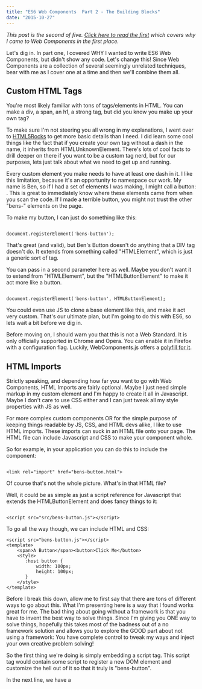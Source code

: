 ```yaml
---
title: "ES6 Web Components  Part 2 - The Building Blocks"
date: "2015-10-27"
---
```


_This post is the second of five. [Click here to read the first](/blog/2015/10/26/es6-web-components-part-1-a-man-without-a-framework/) which covers why I came to Web Components in the first place._

Let's dig in. In part one, I covered WHY I wanted to write ES6 Web Components, but didn't show any code. Let's change this! Since Web Components are a collection of several seemingly unrelated techniques, bear with me as I cover one at a time and then we'll combine them all.

## Custom HTML Tags

You're most likely familiar with tons of tags/elements in HTML. You can make a div, a span, an h1, a strong tag, but did you know you make up your own tag?

To make sure I'm not steering you all wrong in my explanations, I went over to [HTML5Rocks](http://www.html5rocks.com/en/tutorials/webcomponents/customelements/) to get more basic details than I need. I did learn some cool things like the fact that if you create your own tag without a dash in the name, it inherits from HTMLUnknownElement. There's lots of cool facts to drill deeper on there if you want to be a custom tag nerd, but for our purposes, lets just talk about what we need to get up and running.

Every custom element you make needs to have at least one dash in it. I like this limitation, because it's an opportunity to namespace our work. My name is Ben, so if I had a set of elements I was making, I might call a button: <bens-button>. This is great to immediately know where these elements came from when you scan the code. If I made a terrible button, you might not trust the other "bens-" elements on the page.

To make my button, I can just do something like this:

```

document.registerElement('bens-button');
```

That's great (and valid), but Ben's Button doesn't do anything that a DIV tag doesn't do. It extends from something called "HTMLElement", which is just a generic sort of tag.

You can pass in a second parameter here as well. Maybe you don't want it to extend from "HTMLElement", but the "HTMLButtonElement" to make it act more like a button.

```

document.registerElement('bens-button', HTMLButtonElement);
```

You could even use JS to clone a base element like this, and make it act very custom. That's our ultimate plan, but I'm going to do this with ES6, so lets wait a bit before we dig in.

Before moving on, I should warn you that this is not a Web Standard. It is only officially supported in Chrome and Opera. You can enable it in Firefox with a configuration flag. Luckily, WebComponents.js offers a [polyfill for it](http://webcomponents.org/polyfills/custom-elements/).

## HTML Imports

Strictly speaking, and depending how far you want to go with Web Components, HTML Imports are fairly optional. Maybe I just need simple markup in my custom element and I'm happy to create it all in Javascript. Maybe I don't care to use CSS either and I can just tweak all my style properties with JS as well.

For more complex custom components OR for the simple purpose of keeping things readable by JS, CSS, and HTML devs alike, I like to use HTML imports. These imports can suck in an HTML file onto your page. The HTML file can include Javascript and CSS to make your component whole.

So for example, in your application you can do this to include the component:

```

<link rel="import" href="bens-button.html">
```

Of course that's not the whole picture. What's in that HTML file?

Well, it could be as simple as just a script reference for Javascript that extends the HTMLButtonElement and does fancy things to it:

```

<script src="src/bens-button.js"></script>
```

To go all the way though, we can include HTML and CSS:

```
<script src="bens-button.js"></script>
<template>
    <span>A Button</span><button>Click Me</button>
    <style>
       :host button {
           width: 100px;
           height: 100px;
       }
    </style>
</template>
```

Before I break this down, allow me to first say that there are tons of different ways to go about this. What I'm presenting here is a way that I found works great for me. The bad thing about going without a framework is that you have to invent the best way to solve things. Since I'm giving you ONE way to solve things, hopefully this takes most of the badness out of a no framework solution and allows you to explore the GOOD part about not using a framework: You have complete control to tweak my ways and inject your own creative problem solving!

So the first thing we're doing is simply embedding a script tag. This script tag would contain some script to register a new DOM element and customize the hell out of it so that it truly is "bens-button".

In the next line, we have a <template> tag. Templates are cool - they allow us to mark up some HTML, but I doesn't get rendered! It just sits there for us to pull it wherever we want. It would be the equivalent of writing some sort of HTML string in Javascript and use/render it later. But here, it is HTML so we can copy/paste and test elsewhere.

How I write the CSS has been an ongoing battle, and a little bit fuzzy in my mind. First off, I've not been successful at including external CSS files. Unless the CSS is directly included in the template inline, I've been running into issues where it works in some browsers but not others - very much likely due to my use of the Shadow DOM which we'll cover next. If I remember correctly, linked stylesheets might work in Firefox, because it doesn't support the Shadow DOM, so styles can reach into anywhere. In Chrome where I DO use the Shadow DOM, styles cannot reach inside a component, and it looks like linking a stylesheet might be considered "piercing the Shadow DOM".

Either way, I'm pretty fuzzy on the logistics here, but again - the above example works for me. The other interesting thing you might notice here, is ":host". I think the most concise explanation of :host comes again from [HTML5Rocks](http://www.html5rocks.com/en/tutorials/webcomponents/shadowdom-201/): "The `:host` allows you to select and style the element hosting a shadow tree".

So since I plan to use the Shadow DOM feature, ":host" allows me to target the component's world that I'm working with. Got a DIV with a class of ".mydiv" in my component's Shadow DOM? Well target it with

```
 :host .mydiv {
...
}
```

":host" is pretty useful, but so would "::shadow" or "/deep/" if they weren't being deprecated. "/deep/" allows you to pierce into another component and change style properties. "::shadow" seems a lot like ":host". But again: deprecated, I can't recommend using them.

Hope that makes sense! To cap this all off, remember I said that <template> doesn't actually render anything? It just sits there in your DOM? Well, let me show you a snippet of Javascript to actually pull it in:

```

var template = mydocument.querySelector('template');
var clone = document.importNode(template.content, true);
elementtoppendtemplateto.appendChild(clone);
```

In the above code, I'm skirting around a couple things. What is "mydocument"? Well, it could be a bunch of things depending on if you are actually using Web Components, the Shadow DOM, or if you are introducing any other nuances in your custom work. I promise to get back to this in part 3 when I tie it all together. Same with "elementtoappendtemplateto". Either way, the gist is that we're first selecting the template from our HTML import, then cloning it. You may ask why I didn't use "cloneNode" instead. For the life of me, I can't remember. I remember that cloneNode didn't work in this context for a very subtle reason (possibly cross browser or because of the ShadowDOM or because the node isn't active in this template), and that importNode is the thing that saved the day. Either way, once I have a clone, I simply append that clone as a child to wherever I want.

And last but not least...the thing that EVERYBODY thinks of when talking about Web Components is:

## The Shadow DOM

Ironically, the Shadow DOM is probably the least important aspect of Web Components. Don't get me wrong, I think it's brilliant - you get to create a shielded space where your CSS and Javascript can't reach outside your component except in very controlled ways. Other folks can't reach in with their crazy jQuery selectors and accidentally change stuff inside the component.

Unfortunately, though, we're a ways off from this awesome panacea. Chrome and Opera are the only ones supporting the Shadow DOM. Firefox only supports it behind a configuration flag, and Safari had it, but then pulled it out, but just this week [Webkit announced support](https://www.webkit.org/blog/4096/introducing-shadow-dom-api/).

Luckily our [webcomponents.js polyfill](http://webcomponents.org/polyfills/) allows us to use the Shadow DOM. Unfortunately, due to performance reasons, using the polyfill doesn't provide your CSS with a Shadow DOM! So your JS might be protected, but CSS properties can still bleed through in browser that don't support the Shadow DOM. In the end, it's best not to rely on the Shadow DOM right now for style unless you are exclusively targeting Chrome. Tread carefully with this! To be honest, I haven't done my due diligence yet to see how this impacts a larger project and have no horror stories yet - though I'm sure I will have them!

If that scares you enough...feel free to just opt out of the Shadow DOM! Mozilla's X-Tags project has a great Web Components project going.

Its fairly easy to opt in OR opt out. It's simply another layer of DOM that you're adding on between your component and the outside world:

```

myroot = this.createShadowRoot();
```

After that point, any elements you add, including templates (like we talked about above) can be appended directly onto that "myroot" var. We'll call "myroot" something else soon when we string all of these concepts together.

So there are the basic concepts of Web Components! Lots of folks including HTML5Rocks go into some good detail as well, so if you didn't understand it here, or simply want more info - there is tons of info you can find!

[Up next in part #3, I'll be taking all of these concepts and bringing them together under ES6!](/blog/2015/10/26/es6-web-components-part-3-making-an-es6-component-class/)

